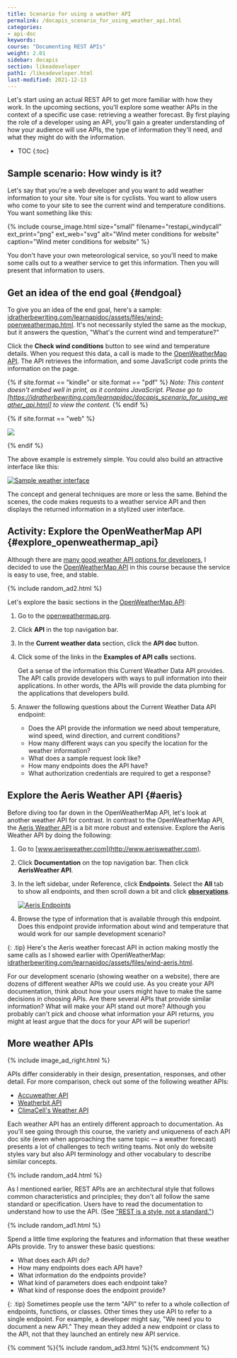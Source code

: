 ```yaml
---
title: Scenario for using a weather API
permalink: /docapis_scenario_for_using_weather_api.html
categories:
- api-doc
keywords:
course: "Documenting REST APIs"
weight: 2.01
sidebar: docapis
section: likeadeveloper
path1: /likeadeveloper.html
last-modified: 2021-12-13
---
```


Let's start using an actual REST API to get more familiar with how they work. In the upcoming sections, you'll explore some weather APIs in the context of a specific use case: retrieving a weather forecast. By first playing the role of a developer using an API, you'll gain a greater understanding of how your audience will use APIs, the type of information they'll need, and what they might do with the information.

* TOC
{:toc}

## Sample scenario: How windy is it?

Let's say that you're a web developer and you want to add weather information to your site. Your site is for cyclists. You want to allow users who come to your site to see the current wind and temperature conditions. You want something like this:

{% include course_image.html size="small" filename="restapi_windycall" ext_print="png" ext_web="svg" alt="Wind meter conditions for website" caption="Wind meter conditions for website" %}

You don't have your own meteorological service, so you'll need to make some calls out to a weather service to get this information. Then you will present that information to users.

## Get an idea of the end goal {#endgoal}

To give you an idea of the end goal, here's a sample: [idratherbewriting.com/learnapidoc/assets/files/wind-openweathermap.html](https://idratherbewriting.com/learnapidoc/assets/files/wind-openweathermap.html). It's not necessarily styled the same as the mockup, but it answers the question, "What's the current wind and temperature?"

Click the **Check wind conditions** button to see wind and temperature details. When you request this data, a call is made to the [OpenWeatherMap API](https://openweathermap.org/api). The API retrieves the information, and some JavaScript code prints the information on the page.

{% if site.format == "kindle" or site.format == "pdf" %}
*Note: This content doesn't embed well in print, as it contains JavaScript. Please go to [https://idratherbewriting.com/learnapidoc/docapis_scenario_for_using_weather_api.html] to view the content.*
{% endif %}

{% if site.format == "web" %}

<a target="_blank" href="https://idratherbewriting.com/learnapidoc/assets/files/wind-openweathermap.html" class="noExtIcon"><img src="{{site.media}}/checkwindconditions.png" class="medium" /></a>

{% endif %}

The above example is extremely simple. You could also build an attractive interface like this:

<a class="noCrossRef" href="https://weather.yahoo.com/united-states/california/santa-clara-2488836/" class="noExtIcon"><img class="medium" src="{{site.media}}/attractiveinterfaceweather.png" alt="Sample weather interface" /></a>

The concept and general techniques are more or less the same. Behind the scenes, the code makes requests to a weather service API and then displays the returned information in a stylized user interface.

##  <i class="fa fa-user-circle"></i> Activity: Explore the OpenWeatherMap API {#explore_openweathermap_api}

Although there are [many good weather API options for developers](https://superdevresources.com/weather-forecast-api-for-developing-apps/), I decided to use the [OpenWeatherMap API](https://openweathermap.org) in this course because the service is easy to use, free, and stable.

{% include random_ad2.html %}

Let's explore the basic sections in the [OpenWeatherMap API](https://openweathermap.org/api/):

1.  Go to the [openweathermap.org](https://openweathermap.org).
2.  Click **API** in the top navigation bar.
3.  In the **Current weather data** section, click the **API doc** button.
4.  Click some of the links in the **Examples of API calls** sections.

    Get a sense of the information this Current Weather Data API provides. The API calls provide developers with ways to pull information into their applications. In other words, the APIs will provide the data plumbing for the applications that developers build.

5.  Answer the following questions about the Current Weather Data API endpoint:

    * Does the API provide the information we need about temperature, wind speed, wind direction, and current conditions?
    * How many different ways can you specify the location for the weather information?
    * What does a sample request look like?
    * How many endpoints does the API have?
    * What authorization credentials are required to get a response?

## Explore the Aeris Weather API {#aeris}

Before diving too far down in the OpenWeatherMap API, let's look at another weather API for contrast. In contrast to the OpenWeatherMap API, the [Aeris Weather API](http://www.aerisweather.com/) is a bit more robust and extensive. Explore the Aeris Weather API by doing the following:

1. Go to [www.aerisweather.com](http://www.aerisweather.com).
2. Click **Documentation** on the top navigation bar. Then click **AerisWeather API**.
3. In the left sidebar, under Reference, click **Endpoints**. Select the **All** tab to show all endpoints, and then scroll down a bit and click **[observations](https://www.aerisweather.com/support/docs/api/reference/endpoints/observations/)**.

	<a class="noCrossRef" href="https://www.aerisweather.com/support/docs/api/reference/endpoints/observations/" class="noExtIcon"><img class="medium" src="{{site.media}}/aerisweather3.png" alt="Aeris Endpoints" /></a>

4. Browse the type of information that is available through this endpoint. Does this endpoint provide information about wind and temperature that would work for our sample development scenario?

{: .tip}
Here's the Aeris weather forecast API in action making mostly the same calls as I showed earlier with OpenWeatherMap: <a href="https://idratherbewriting.com/learnapidoc/assets/files/wind-aeris.html" alt="Aeris example">idratherbewriting.com/learnapidoc/assets/files/wind-aeris.html</a>.

For our development scenario (showing weather on a website), there are dozens of different weather APIs we could use. As you create your API documentation, think about how your users might have to make the same decisions in choosing APIs. Are there several APIs that provide similar information? What will make your API stand out more? Although you probably can't pick and choose what information your API returns, you might at least argue that the docs for your API will be superior!

## <i class="fa fa-user-circle"></i> More weather APIs

{% include image_ad_right.html %}

APIs differ considerably in their design, presentation, responses, and other detail. For more comparison, check out some of the following weather APIs:

* [Accuweather API](https://developer.accuweather.com/)
* [Weatherbit API](https://www.weatherbit.io/api)
* [ClimaCell's Weather API](https://www.climacell.co/weather-api/)

Each weather API has an entirely different approach to documentation. As you'll see going through this course, the variety and uniqueness of each API doc site (even when approaching the same topic &mdash; a weather forecast) presents a lot of challenges to tech writing teams. Not only do website styles vary but also API terminology and other vocabulary to describe similar concepts.

{% include random_ad4.html %}

As I mentioned earlier, REST APIs are an architectural style that follows common characteristics and principles; they don't all follow the same standard or specification. Users have to read the documentation to understand how to use the API. (See ["REST is a style, not a standard."](docapis_what_is_a_rest_api.html#rest-is-a-style-not-a-standard))

{% include random_ad1.html %}

Spend a little time exploring the features and information that these weather APIs provide. Try to answer these basic questions:

* What does each API do?
* How many endpoints does each API have?
* What information do the endpoints provide?
* What kind of parameters does each endpoint take?
* What kind of response does the endpoint provide?

{: .tip}
Sometimes people use the term \"API\" to refer to a whole collection of endpoints, functions, or classes. Other times they use API to refer to a single endpoint. For example, a developer might say, \"We need you to document a new API.\" They mean they added a new endpoint or class to the API, not that they launched an entirely new API service.

{% comment %}{% include random_ad3.html %}{% endcomment %}
